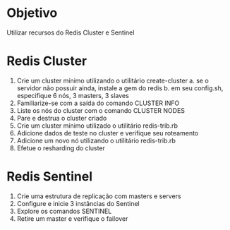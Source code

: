 # Objetivo

Utilizar recursos do Redis Cluster e Sentinel 

# Redis Cluster

1. Crie um cluster mínimo utilizando o utilitário create-cluster
   a. se o servidor não possuir ainda, instale a gem do redis
   b. em seu config.sh, especifique 6 nós, 3 masters, 3 slaves 
2. Familiarize-se com a saída do comando CLUSTER INFO
3. Liste os nós do cluster com o comando CLUSTER NODES
4. Pare e destrua o cluster criado
5. Crie um cluster mínimo utilizado o utilitário redis-trib.rb
4. Adicione dados de teste no cluster e verifique seu roteamento
5. Adicione um novo nó utilizando o utilitário redis-trib.rb
6. Efetue o resharding do cluster

# Redis Sentinel

1. Crie uma estrutura de replicação com masters e servers
2. Configure e inicie 3 instâncias do Sentinel
3. Explore os comandos SENTINEL
4. Retire um master e verifique o failover
